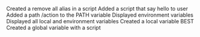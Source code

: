 Created a remove all alias in a script
Added a script that say hello to user
Added a path /action to the PATH variable
Displayed environment variables
Displayed all local and environment variables 
Created a local variable BEST 
Created a global variable with a script
